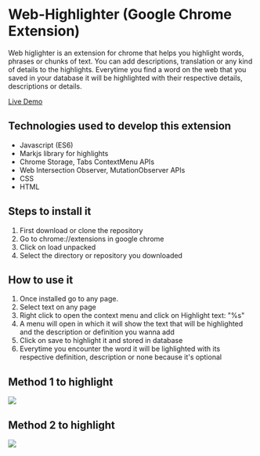 # Web-Highlighter (Google Chrome Extension)

Web higlighter is an extension for chrome that helps you highlight words, phrases or chunks of text. You can add descriptions, translation or any kind of details to the highlights. Everytime you find a word  on the web that you saved in your database it will be highlighted with their respective details, descriptions or details.

[Live Demo](https://www.google.com)


<!-- # Descripcion en español

Web highlighter es una extensión para el navegador Google Chrome que te ayuda a marcar palabras de un color y al hacer un hovering sobre la palabra marcada mostrara una descripción o significcado. Una vez seleccionada la palabra puede agregarsele una descripción. Una vez entrados los datos son guardados en una base de datos. Al ser encontrada la palabra o el conjunto de palabras, una frase, se marcaran con su respectiva descripción o significado. 

Las palabras se mercaran de color amarillo cada vez que la página sea cargada por primera vez, cuando te desplaces de manera horizontal por la página o si una página es muy dinámica se desenmarcaran las palabras y volvera a buscarlas desde la base de datos. -->

## Technologies used to develop this extension

* Javascript (ES6)
* Markjs library for highlights
* Chrome Storage, Tabs ContextMenu APIs
* Web Intersection Observer, MutationObserver APIs
* CSS
* HTML 

## Steps to install it

1. First download or clone the repository
2. Go to chrome://extensions in google chrome
3. Click on load unpacked
4. Select the directory or repository you downloaded


<!-- ## Pasos para instalar la extensión

1. Primero descargar el repositorio
2. Escribe chrome://extensions en el navegador de Google Chrome
3. Cargar descomprimida
4. Seleccionar el repositorio descargado -->


## How to use it

1. Once installed go to any page. 
2. Select text on any page 
3. Right click to open the context menu and click on Highlight text: "%s"
4. A menu will open in which it will show the text that will be highlighted and the description or definition you wanna add
5. Click on save to highlight it and stored in database
6. Everytime you encounter the word it will be lighlighted with its respective definition, description or none because it's optional

## Method 1 to highlight

![](https://media.giphy.com/media/H7HaCJg75xHXyz0Twp/giphy.gif)
    
## Method 2 to highlight 

![](https://media.giphy.com/media/RLtyFFQabeC2t8mOs4/giphy.gif)



    